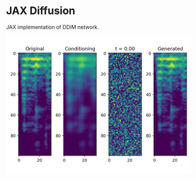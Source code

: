 # JAX Diffusion

JAX implementation of DDIM network.

![Animation of the diffusion process](diffusion.gif)

